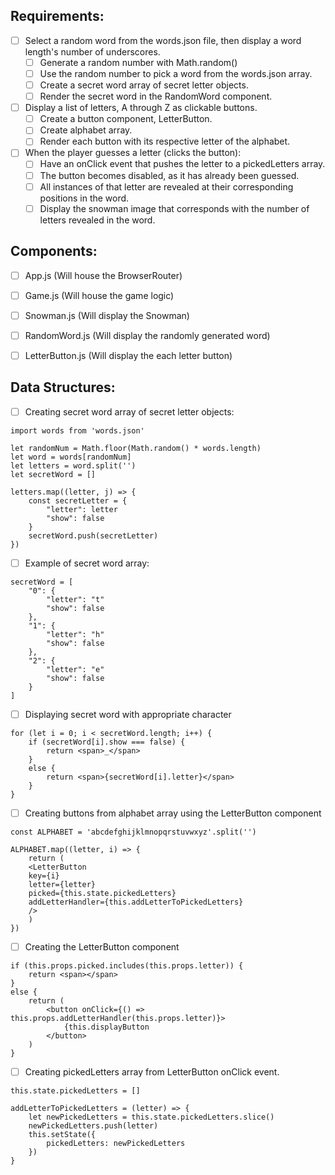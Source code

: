 ## Requirements: 

- [ ] Select a random word from the words.json file, then display a word length's number of underscores.
    - [ ] Generate a random number with Math.random()
    - [ ] Use the random number to pick a word from the words.json array.
    - [ ] Create a secret word array of secret letter objects.
    - [ ] Render the secret word in the RandomWord component. 
- [ ] Display a list of letters, A through Z as clickable buttons. 
    - [ ] Create a button component, LetterButton.
    - [ ] Create alphabet array.
    - [ ] Render each button with its respective letter of the alphabet.
- [ ] When the player guesses a letter (clicks the button):
    - [ ] Have an onClick event that pushes the letter to a pickedLetters array.
    - [ ] The button becomes disabled, as it has already been guessed.
    - [ ] All instances of that letter are revealed at their corresponding positions in the word.
    - [ ] Display the snowman image that corresponds with the number of letters revealed in the word.

## Components: 

- [ ] App.js (Will house the BrowserRouter)
- [ ] Game.js (Will house the game logic)
- [ ] Snowman.js (Will display the Snowman)
- [ ] RandomWord.js (Will display the randomly generated word)
- [ ] LetterButton.js (Will display the each letter button)


## Data Structures: 

- [ ] Creating secret word array of secret letter objects: 

```
import words from 'words.json'

let randomNum = Math.floor(Math.random() * words.length)
let word = words[randomNum]
let letters = word.split('')
let secretWord = []

letters.map((letter, j) => {
    const secretLetter = {
        "letter": letter
        "show": false
    }
    secretWord.push(secretLetter)
})
```

- [ ] Example of secret word array:

```
secretWord = [
    "0": {
        "letter": "t"
        "show": false
    },
    "1": {
        "letter": "h"
        "show": false
    },
    "2": {
        "letter": "e"
        "show": false
    }
]
```

- [ ] Displaying secret word with appropriate character

```
for (let i = 0; i < secretWord.length; i++) {
    if (secretWord[i].show === false) {
        return <span>_</span>
    }
    else {
        return <span>{secretWord[i].letter}</span>
    }
}
```

- [ ] Creating buttons from alphabet array using the LetterButton component

```
const ALPHABET = 'abcdefghijklmnopqrstuvwxyz'.split('')

ALPHABET.map((letter, i) => {
    return (
    <LetterButton 
    key={i}
    letter={letter}
    picked={this.state.pickedLetters} 
    addLetterHandler={this.addLetterToPickedLetters} 
    />
    )
})
```

- [ ] Creating the LetterButton component

```
if (this.props.picked.includes(this.props.letter)) {
    return <span></span>
}
else {
    return (
        <button onClick={() => this.props.addLetterHandler(this.props.letter)}>
            {this.displayButton
        </button>
    )
}
```

- [ ] Creating pickedLetters array from LetterButton onClick event. 

```
this.state.pickedLetters = []

addLetterToPickedLetters = (letter) => {
    let newPickedLetters = this.state.pickedLetters.slice()
    newPickedLetters.push(letter)
    this.setState({
        pickedLetters: newPickedLetters
    })
}
```

